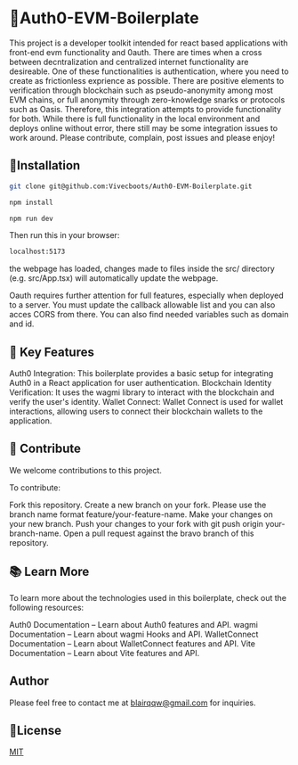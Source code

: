# 🍜Auth0-EVM-Boilerplate
This project is a developer toolkit intended for react based applications with front-end evm functionality and 0auth.  There are times when a cross between decntralization and centralized internet functionality are desireable.  One of these functionalities is authentication, where you need to create as frictionless exprience as possible.  There are positive elements to verification through blockchain such as pseudo-anonymity among most EVM chains, or full anonymity through zero-knowledge snarks or protocols such as Oasis.   Therefore, this integration attempts to provide functionality for both.  While there is full functionality in the local environment and deploys online without error, there still may be some integration issues to work around.  Please contribute, complain, post issues and please enjoy!

## 🚀Installation



```bash
git clone git@github.com:Vivecboots/Auth0-EVM-Boilerplate.git
```

```bash
npm install
```

```bash
npm run dev
```
Then run this in your browser:
```bash
localhost:5173
```
the webpage has loaded, changes made to files inside the src/ directory (e.g. src/App.tsx) will automatically update the webpage.


Oauth requires further attention for full features, especially when deployed to a server.  You must update the callback allowable list and you can also acces CORS from there.  You can also find needed variables such as domain and id.  
## 🌟 Key Features
Auth0 Integration: This boilerplate provides a basic setup for integrating Auth0 in a React application for user authentication.
Blockchain Identity Verification: It uses the wagmi library to interact with the blockchain and verify the user's identity.
Wallet Connect: Wallet Connect is used for wallet interactions, allowing users to connect their blockchain wallets to the application.


## 🤝 Contribute
We welcome contributions to this project. 

To contribute:

Fork this repository.
Create a new branch on your fork. Please use the branch name format feature/your-feature-name.
Make your changes on your new branch.
Push your changes to your fork with git push origin your-branch-name.
Open a pull request against the bravo branch of this repository.

## 📚 Learn More
To learn more about the technologies used in this boilerplate, check out the following resources:

Auth0 Documentation – Learn about Auth0 features and API.
wagmi Documentation – Learn about wagmi Hooks and API.
WalletConnect Documentation – Learn about WalletConnect features and API.
Vite Documentation – Learn about Vite features and API.

## Author

Please feel free to contact me at blairqqw@gmail.com for inquiries.  

## 📜License

[MIT](https://choosealicense.com/licenses/mit/)